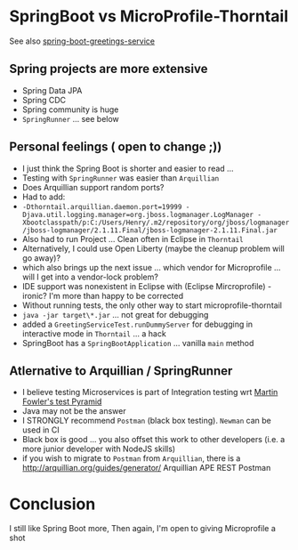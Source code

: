 # SpringBoot vs MicroProfile-Thorntail
See also 
[spring-boot-greetings-service](https://github.com/hchan/spring-boot-greetings-service)

## Spring projects are more extensive
- Spring Data JPA 
- Spring CDC 
- Spring community is huge
- `SpringRunner` ... see below

## Personal feelings ( open to change ;))
- I just think the Spring Boot is shorter and easier to read ... 
- Testing with `SpringRunner` was easier than `Arquillian`
- Does Arquillian support random ports?
- Had to add:
- `-Dthorntail.arquillian.daemon.port=19999 -Djava.util.logging.manager=org.jboss.logmanager.LogManager -Xbootclasspath/p:C:/Users/Henry/.m2/repository/org/jboss/logmanager/jboss-logmanager/2.1.11.Final/jboss-logmanager-2.1.11.Final.jar`
- Also had to run Project ... Clean often in Eclipse in `Thorntail`
- Alternatively, I could use Open Liberty (maybe the cleanup problem will go away)?
- which also brings up the next issue ... which vendor for Microprofile ... will I get into a vendor-lock problem?
- IDE support was nonexistent in Eclipse with (Eclipse Mircroprofile) - ironic?  I'm more than happy to be corrected
- Without running tests, the only other way to start microprofile-thorntail 
- `java -jar target\*.jar` ... not great for debugging
- added a `GreetingServiceTest.runDummyServer` for debugging in interactive mode in `Thorntail` ... a hack
- SpringBoot has a `SpringBootApplication` ... vanilla `main` method
 
## Atlernative to Arquillian / SpringRunner
- I believe testing Microservices is part of Integration testing wrt [Martin Fowler's test Pyramid](https://martinfowler.com/articles/practical-test-pyramid.html)
- Java may not be the answer
- I STRONGLY recommend `Postman` (black box testing).  `Newman` can be used in CI
- Black box is good ... you also offset this work to other developers (i.e. a more junior developer with NodeJS skills)
- if you wish to migrate to `Postman` from `Arquillian`, there is a http://arquillian.org/guides/generator/  Arquillian APE REST Postman

 
# Conclusion
I still like Spring Boot more,
Then again, I'm open to giving Microprofile a shot

 
 
 
 
